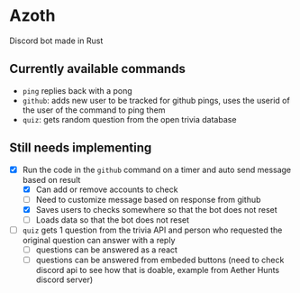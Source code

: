 # Azoth

Discord bot made in Rust

## Currently available commands

- `ping` replies back with a pong
- `github`: adds new user to be tracked for github pings, uses the userid of the user of the command to ping them
- `quiz`: gets random question from the open trivia database

## Still needs implementing

- [x] Run the code in the `github` command on a timer and auto send message based on result
  - [x] Can add or remove accounts to check
  - [ ] Need to customize message based on response from github
  - [x] Saves users to checks somewhere so that the bot does not reset
  - [ ] Loads data so that the bot does not reset
- [ ] `quiz` gets 1 question from the trivia API and person who requested the original question can answer with a reply
  - [ ] questions can be answered as a react
  - [ ] questions can be answered from embeded buttons (need to check discord api to see how that is doable, example from Aether Hunts discord server)
